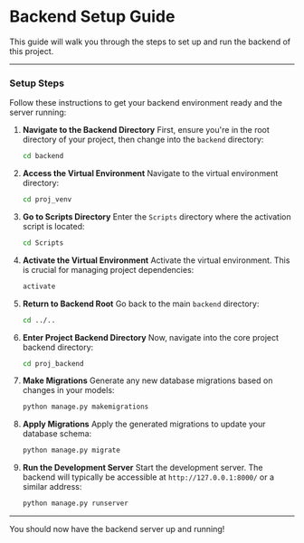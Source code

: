 # Backend Setup Guide

This guide will walk you through the steps to set up and run the backend of this project.

---

### Setup Steps

Follow these instructions to get your backend environment ready and the server running:

1.  **Navigate to the Backend Directory**
    First, ensure you're in the root directory of your project, then change into the `backend` directory:

    ```bash
    cd backend
    ```

2.  **Access the Virtual Environment**
    Navigate to the virtual environment directory:

    ```bash
    cd proj_venv
    ```

3.  **Go to Scripts Directory**
    Enter the `Scripts` directory where the activation script is located:

    ```bash
    cd Scripts
    ```

4.  **Activate the Virtual Environment**
    Activate the virtual environment. This is crucial for managing project dependencies:

    ```bash
    activate
    ```

5.  **Return to Backend Root**
    Go back to the main `backend` directory:

    ```bash
    cd ../..
    ```

6.  **Enter Project Backend Directory**
    Now, navigate into the core project backend directory:

    ```bash
    cd proj_backend
    ```

7.  **Make Migrations**
    Generate any new database migrations based on changes in your models:

    ```bash
    python manage.py makemigrations
    ```

8.  **Apply Migrations**
    Apply the generated migrations to update your database schema:

    ```bash
    python manage.py migrate
    ```

9.  **Run the Development Server**
    Start the development server. The backend will typically be accessible at `http://127.0.0.1:8000/` or a similar address:
    ```bash
    python manage.py runserver
    ```

---

You should now have the backend server up and running!
